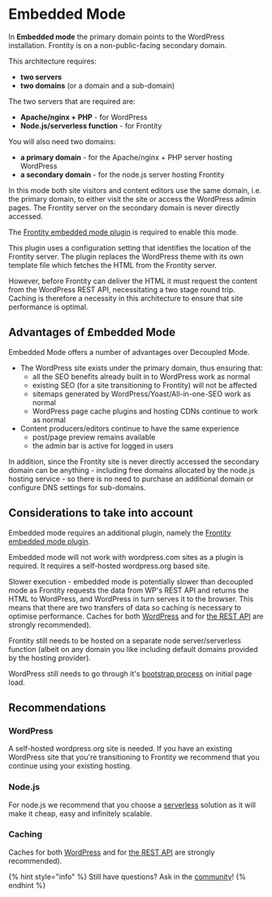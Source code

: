 # Embedded Mode

In **Embedded mode** the primary domain points to the WordPress installation. Frontity is on a non-public-facing secondary domain.

This architecture requires:

- **two servers**
- **two domains** (or a domain and a sub-domain)

The two servers that are required are:

- **Apache/nginx + PHP** - for WordPress
- **Node.js/serverless function** - for Frontity

You will also need two domains:

- **a primary domain** - for the Apache/nginx + PHP server hosting WordPress
- **a secondary domain** - for the node.js server hosting Frontity

In this mode both site visitors and content editors use the same domain, i.e. the primary domain, to either visit the site or access the WordPress admin pages. The Frontity server on the secondary domain is never directly accessed.

The [Frontity embedded mode plugin](https://api.frontity.org/frontity-plugins/embedded-mode) is required to enable this mode.

This plugin uses a configuration setting that identifies the location of the Frontity server. The plugin replaces the WordPress theme with its own template file which fetches the HTML from the Frontity server.

However, before Frontity can deliver the HTML it must request the content from the WordPress REST API, necessitating a two stage round trip. Caching is therefore a necessity in this architecture to ensure that site performance is optimal.

## Advantages of £mbedded Mode

Embedded Mode offers a number of advantages over Decoupled Mode.

- The WordPress site exists under the primary domain, thus ensuring that:
  - all the SEO benefits already built in to WordPress work as normal
  - existing SEO (for a site transitioning to Frontity) will not be affected
  - sitemaps generated by WordPress/Yoast/All-in-one-SEO work as normal
  - WordPress page cache plugins and hosting CDNs continue to work as normal
- Content producers/editors continue to have the same experience
  - post/page preview remains available
  - the admin bar is active for logged in users

In addition, since the Frontity site is never directly accessed the secondary domain can be anything - including free domains allocated by the node.js hosting service - so there is no need to purchase an additional domain or configure DNS settings for sub-domains.


## Considerations to take into account

Embedded mode requires an additional plugin, namely the [Frontity embedded mode plugin](https://api.frontity.org/frontity-plugins/embedded-mode).

Embedded mode will not work with wordpress.com sites as a plugin is required. It requires a self-hosted wordpress.org based site.

Slower execution - embedded mode is potentially slower than decoupled mode as Frontity requests the data from WP's REST API and returns the HTML to WordPress, and WordPress in turn serves it to the browser. This means that there are two transfers of data so caching is necessary to optimise performance. Caches for both [WordPress]((https://www.wpbeginner.com/plugins/best-wordpress-caching-plugins/)) and for [the REST API](https://wordpress.org/plugins/wp-rest-cache/) are strongly recommended).

Frontity still needs to be hosted on a separate node server/serverless function (albeit on any domain you like including default domains provided by the hosting provider).

WordPress still needs to go through it's [bootstrap process](https://wordpress.tv/2017/06/22/alain-schlesser-demystifying-the-wordpress-bootstrap-process/) on initial page load.


## Recommendations

### WordPress

A self-hosted wordpress.org site is needed. If you have an existing WordPress site that you're transitioning to Frontity we recommend that you continue using your existing hosting.

### Node.js

For node.js we recommend that you choose a [serverless](https://about.gitlab.com/topics/serverless/) solution as it will make it cheap, easy and infinitely scalable.

### Caching

Caches for both [WordPress]((https://www.wpbeginner.com/plugins/best-wordpress-caching-plugins/)) and for [the REST API](https://wordpress.org/plugins/wp-rest-cache/) are strongly recommended).


{% hint style="info" %}
Still have questions? Ask in the [community](https://community.frontity.org)!
{% endhint %}
